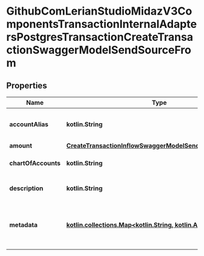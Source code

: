 
# GithubComLerianStudioMidazV3ComponentsTransactionInternalAdaptersPostgresTransactionCreateTransactionSwaggerModelSendSourceFrom

## Properties
| Name | Type | Description | Notes |
| ------------ | ------------- | ------------- | ------------- |
| **accountAlias** | **kotlin.String** | Account identifier or alias example: @external/USD required: true |  [optional] |
| **amount** | [**CreateTransactionInflowSwaggerModelSendDistributeAmount**](CreateTransactionInflowSwaggerModelSendDistributeAmount.md) |  |  [optional] |
| **chartOfAccounts** | **kotlin.String** | Chart of accounts code example: FUNDING_DEBIT |  [optional] |
| **description** | **kotlin.String** | Operation description example: Debit Operation |  [optional] |
| **metadata** | [**kotlin.collections.Map&lt;kotlin.String, kotlin.Any&gt;**](kotlin.Any.md) | Additional metadata example: {\&quot;operation\&quot;: \&quot;funding\&quot;, \&quot;type\&quot;: \&quot;external\&quot;} |  [optional] |




